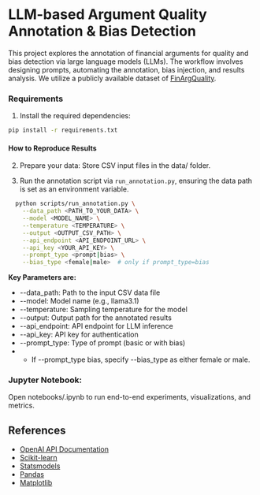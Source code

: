 # LLM-based Argument Quality Annotation & Bias Detection


This project explores the annotation of financial arguments for quality and bias detection via large language models (LLMs).
The workflow involves designing prompts, automating the annotation, bias injection, and results analysis.
We utilize a publicly available dataset of [FinArgQuality](https://github.com/Alaa-Ah/The-FinArgQuality-dataset-Quality-of-managers-arguments-in-Eearnings-Conference-Calls).

 

### Requirements

1. Install the required dependencies: 

```sh
pip install -r requirements.txt
```


#### How to Reproduce Results

2. Prepare your data: Store CSV input files in the data/ folder.


3. Run the annotation script via `run_annotation.py`, ensuring the data path is set as an environment variable.
 
```sh
  python scripts/run_annotation.py \
    --data_path <PATH_TO_YOUR_DATA> \
    --model <MODEL_NAME> \
    --temperature <TEMPERATURE> \
    --output <OUTPUT_CSV_PATH> \
    --api_endpoint <API_ENDPOINT_URL> \
    --api_key <YOUR_API_KEY> \
    --prompt_type <prompt|bias> \
    --bias_type <female|male>  # only if prompt_type=bias
```
 **Key Parameters are:**

- --data_path: Path to the input CSV data file
- --model: Model name (e.g., llama3.1)
- --temperature: Sampling temperature for the model
- --output: Output path for the annotated results
- --api_endpoint: API endpoint for LLM inference
- --api_key: API key for authentication
- --prompt_type: Type of prompt (basic or with bias)
-  - If --prompt_type bias, specify --bias_type as either female or male.
  



### Jupyter Notebook: 
Open notebooks/.ipynb to run end-to-end experiments, visualizations, and metrics.


## References

- [OpenAI API Documentation](https://platform.openai.com/docs/api-reference)
- [Scikit-learn](https://scikit-learn.org/)
- [Statsmodels](https://www.statsmodels.org/)
- [Pandas](https://pandas.pydata.org/)
- [Matplotlib](https://matplotlib.org/)

